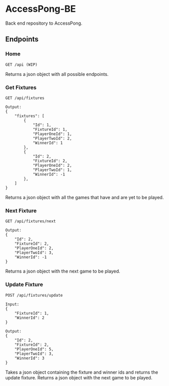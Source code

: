 # AccessPong-BE
Back end repository to AccessPong.

## Endpoints

### Home

```
GET /api (WIP)
```

Returns a json object with all possible endpoints.

### Get Fixtures

```
GET /api/fixtures

Output:
{
    "fixtures": [
        {
            "Id": 1,
            "FixtureId": 1,
            "PlayerOneId": 1,
            "PlayerTwoId": 2,
            "WinnerId": 1
        },
        {
            "Id": 2,
            "FixtureId": 2,
            "PlayerOneId": 2,
            "PlayerTwoId": 1,
            "WinnerId": -1
        },
    ]
}
```

Returns a json object with all the games that have and are yet to be played.

### Next Fixture

```
GET /api/fixtures/next

Output:
{
    "Id": 2,
    "FixtureId": 2,
    "PlayerOneId": 2,
    "PlayerTwoId": 3,
    "WinnerId": -1
}
```

Returns a json object with the next game to be played.

### Update Fixture

```
POST /api/fixtures/update

Input:
{
    "FixtureId": 1,
    "WinnerId": 2
}

Output:
{
    "Id": 2,
    "FixtureId": 2,
    "PlayerOneId": 5,
    "PlayerTwoId": 3,
    "WinnerId": 3
}
```

Takes a json object containing the fixture and winner ids and returns the update fixture. Returns a json object with the next game to be played.
